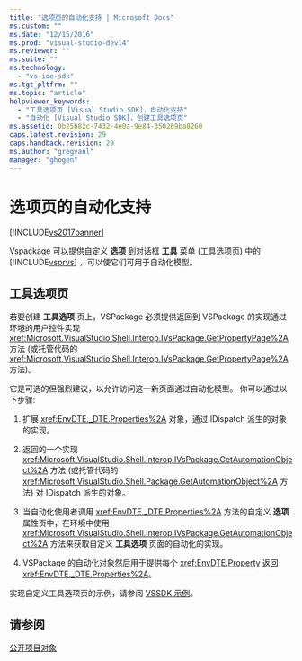 ```yaml
---
title: "选项页的自动化支持 | Microsoft Docs"
ms.custom: ""
ms.date: "12/15/2016"
ms.prod: "visual-studio-dev14"
ms.reviewer: ""
ms.suite: ""
ms.technology: 
  - "vs-ide-sdk"
ms.tgt_pltfrm: ""
ms.topic: "article"
helpviewer_keywords: 
  - "工具选项页 [Visual Studio SDK]，自动化支持"
  - "自动化 [Visual Studio SDK]，创建工具选项页"
ms.assetid: 0b25b82c-7432-4e0a-9e84-350269ba8260
caps.latest.revision: 29
caps.handback.revision: 29
ms.author: "gregvanl"
manager: "ghogen"
---
```

# 选项页的自动化支持
[!INCLUDE[vs2017banner](../../code-quality/includes/vs2017banner.md)]

Vspackage 可以提供自定义 **选项** 到对话框 **工具** 菜单 \(工具选项页\) 中的 [!INCLUDE[vsprvs](../../code-quality/includes/vsprvs_md.md)] ，可以使它们可用于自动化模型。  
  
## 工具选项页  
 若要创建 **工具选项** 页上，VSPackage 必须提供返回到 VSPackage 的实现通过环境的用户控件实现 <xref:Microsoft.VisualStudio.Shell.Interop.IVsPackage.GetPropertyPage%2A> 方法 \(或托管代码的 <xref:Microsoft.VisualStudio.Shell.Interop.IVsPackage.GetPropertyPage%2A> 方法\)。  
  
 它是可选的但强烈建议，以允许访问这一新页面通过自动化模型。 你可以通过以下步骤:  
  
1.  扩展 <xref:EnvDTE._DTE.Properties%2A> 对象，通过 IDispatch 派生的对象的实现。  
  
2.  返回的一个实现 <xref:Microsoft.VisualStudio.Shell.Interop.IVsPackage.GetAutomationObject%2A> 方法 \(或托管代码的 <xref:Microsoft.VisualStudio.Shell.Package.GetAutomationObject%2A> 方法\) 对 IDispatch 派生的对象。  
  
3.  当自动化使用者调用 <xref:EnvDTE._DTE.Properties%2A> 方法的自定义 **选项** 属性页中，在环境中使用 <xref:Microsoft.VisualStudio.Shell.Interop.IVsPackage.GetAutomationObject%2A> 方法来获取自定义 **工具选项** 页面的自动化的实现。  
  
4.  VSPackage 的自动化对象然后用于提供每个 <xref:EnvDTE.Property> 返回 <xref:EnvDTE._DTE.Properties%2A>。  
  
 实现自定义工具选项页的示例，请参阅 [VSSDK 示例](../../misc/vssdk-samples.md)。  
  
## 请参阅  
 [公开项目对象](../../extensibility/internals/exposing-project-objects.md)